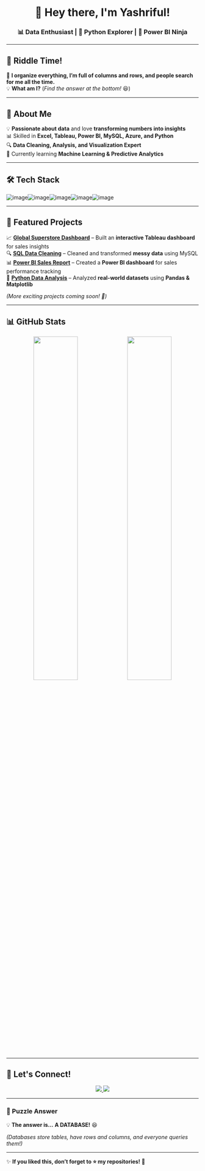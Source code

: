 <h1 align="center">👋 Hey there, I'm Yashriful!</h1>
<h3 align="center">📊 Data Enthusiast | 🐍 Python Explorer | 🚀 Power BI Ninja</h3>

---

## 🧩 Riddle Time!  
🤔 **I organize everything, I’m full of columns and rows, and people search for me all the time.**  
💡 **What am I?** (*Find the answer at the bottom!* 😆)

---

## 🚀 About Me  
💡 **Passionate about data** and love **transforming numbers into insights**  
📊 Skilled in **Excel, Tableau, Power BI, MySQL, Azure, and Python**  
🔍 **Data Cleaning, Analysis, and Visualization Expert**  
🚀 Currently learning **Machine Learning & Predictive Analytics**  

---

## 🛠️ Tech Stack  
<p align="center">
  
![image](https://github.com/user-attachments/assets/02c2f253-88a4-466b-8fe5-20863f3203b8)![image](https://github.com/user-attachments/assets/50e0c65d-3863-45c4-a08a-af1e2a6fc0f3)![image](https://github.com/user-attachments/assets/af04c4d7-cf34-4632-93ca-79f64d320538)![image](https://github.com/user-attachments/assets/da5ca660-8741-443c-8657-d7f17c96a82e)![image](https://github.com/user-attachments/assets/602bb474-8847-4614-854e-1a79f98aaf10)


  


---

## 📌 Featured Projects  
📈 **[Global Superstore Dashboard](https://github.com/your-repo-link)** – Built an **interactive Tableau dashboard** for sales insights  
🔍 **[SQL Data Cleaning](https://github.com/your-repo-link)** – Cleaned and transformed **messy data** using MySQL  
📊 **[Power BI Sales Report](https://github.com/your-repo-link)** – Created a **Power BI dashboard** for sales performance tracking  
🐍 **[Python Data Analysis](https://github.com/your-repo-link)** – Analyzed **real-world datasets** using **Pandas & Matplotlib**  

*(More exciting projects coming soon! 🚀)*  

---

## 📊 GitHub Stats  
<p align="center">
  <img src="https://github-readme-stats.vercel.app/api?username=yashriful&show_icons=true&theme=radical" width="48%" />
  <img src="https://github-readme-streak-stats.herokuapp.com/?user=yashriful&theme=radical" width="48%" />
</p>

---

## 🤝 Let's Connect!  
<p align="center">
  <a href="https://www.linkedin.com/in/yashriful-islam-raka-3b118511/">
    <img src="https://img.shields.io/badge/LinkedIn-0077B5?style=for-the-badge&logo=linkedin&logoColor=white" />
  </a>
  <a href="mailto:raka248@gmail.com">
    <img src="https://img.shields.io/badge/Email-D14836?style=for-the-badge&logo=gmail&logoColor=white" />
  </a>
</p>

---

### 🧩 Puzzle Answer  
💡 **The answer is...** **A DATABASE!** 😆  

*(Databases store tables, have rows and columns, and everyone queries them!)*  

---

✨ **If you liked this, don’t forget to ⭐ my repositories!** 🚀  
